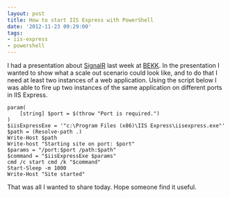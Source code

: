 ```yaml
---
layout: post
title: How to start IIS Express with PowerShell
date: '2012-11-23 09:29:00'
tags:
- iis-express
- powershell
---
```


I had a presentation about [SignalR](http://signalr.net/) last week at [BEKK](http://www.bekk.no). In the presentation I wanted to show what a scale out scenario could look like, and to do that I need at least two instances of a web application. Using the script below I was able to fire up two instances of the same application on different ports in IIS Express.

	param( 
		[string] $port = $(throw "Port is required.")
	)
	$iisExpressExe = '"c:\Program Files (x86)\IIS Express\iisexpress.exe"'
	$path = (Resolve-path .)
	Write-Host $path
	Write-host "Starting site on port: $port"
	$params = "/port:$port /path:$path"
	$command = "$iisExpressExe $params"
	cmd /c start cmd /k "$command"
	Start-Sleep -m 1000
	Write-Host "Site started"

That was all I wanted to share today. Hope someone find it useful.